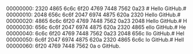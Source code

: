 00000000: 2320 4865 6c6c 6f20 4769 7448 7562 0a23  # Hello GitHub.#
00000010: 2048 656c 6c6f 2047 6974 4875 620a 2320   Hello GitHub.# 
00000020: 4865 6c6c 6f20 4769 7448 7562 0a23 2048  Hello GitHub.# H
00000030: 656c 6c6f 2047 6974 4875 620a 2320 4865  ello GitHub.# He
00000040: 6c6c 6f20 4769 7448 7562 0a23 2048 656c  llo GitHub.# Hel
00000050: 6c6f 2047 6974 4875 620a 2320 4865 6c6c  lo GitHub.# Hell
00000060: 6f20 4769 7448 7562 0a                   o GitHub.
